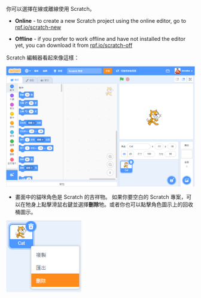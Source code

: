 你可以選擇在線或離線使用 Scratch。

+ **Online** - to create a new Scratch project using the online editor, go to <a href="https://rpf.io/scratch-new" target="_blank">rpf.io/scratch-new</a>

+ **Offline** - if you prefer to work offline and have not installed the editor yet, you can download it from <a href="https://rpf.io/scratch-off" target="_blank">rpf.io/scratch-off</a>

Scratch 編輯器看起來像這樣：

![截圖](images/scratch-editor.png)

+ 畫面中的貓咪角色是 Scratch 的吉祥物。 如果你要空白的 Scratch 專案，可以在牠身上點擊滑鼠右鍵並選擇**刪除**牠。或者你也可以點擊角色圖示上的回收桶圖示。

![截圖](images/delete.png)